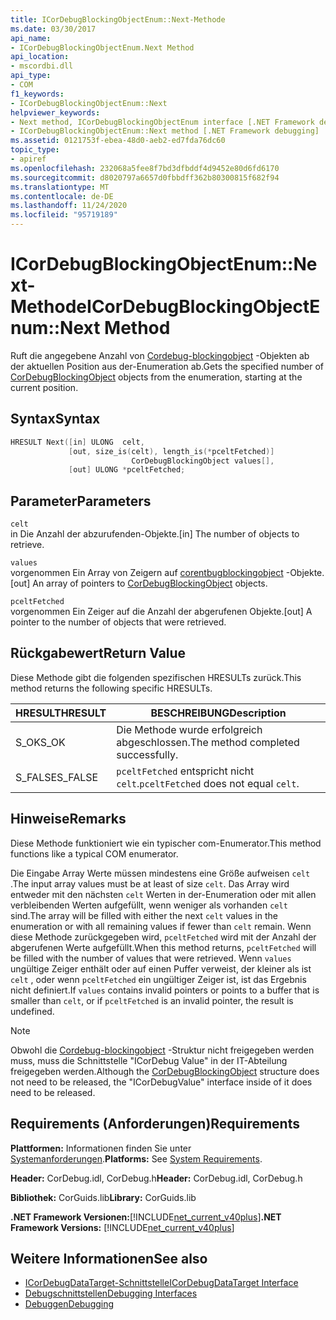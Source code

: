 ```yaml
---
title: ICorDebugBlockingObjectEnum::Next-Methode
ms.date: 03/30/2017
api_name:
- ICorDebugBlockingObjectEnum.Next Method
api_location:
- mscordbi.dll
api_type:
- COM
f1_keywords:
- ICorDebugBlockingObjectEnum::Next
helpviewer_keywords:
- Next method, ICorDebugBlockingObjectEnum interface [.NET Framework debugging]
- ICorDebugBlockingObjectEnum::Next method [.NET Framework debugging]
ms.assetid: 0121753f-ebea-48d0-aeb2-ed7fda76dc60
topic_type:
- apiref
ms.openlocfilehash: 232068a5fee8f7bd3dfbddf4d9452e80d6fd6170
ms.sourcegitcommit: d8020797a6657d0fbbdff362b80300815f682f94
ms.translationtype: MT
ms.contentlocale: de-DE
ms.lasthandoff: 11/24/2020
ms.locfileid: "95719189"
---
```

# <a name="icordebugblockingobjectenumnext-method"></a><span data-ttu-id="f3a9e-102">ICorDebugBlockingObjectEnum::Next-Methode</span><span class="sxs-lookup"><span data-stu-id="f3a9e-102">ICorDebugBlockingObjectEnum::Next Method</span></span>

<span data-ttu-id="f3a9e-103">Ruft die angegebene Anzahl von [Cordebug-blockingobject](cordebugblockingobject-structure.md) -Objekten ab der aktuellen Position aus der-Enumeration ab.</span><span class="sxs-lookup"><span data-stu-id="f3a9e-103">Gets the specified number of [CorDebugBlockingObject](cordebugblockingobject-structure.md) objects from the enumeration, starting at the current position.</span></span>  
  
## <a name="syntax"></a><span data-ttu-id="f3a9e-104">Syntax</span><span class="sxs-lookup"><span data-stu-id="f3a9e-104">Syntax</span></span>  
  
```cpp  
HRESULT Next([in] ULONG  celt,  
             [out, size_is(celt), length_is(*pceltFetched)]  
                           CorDebugBlockingObject values[],  
             [out] ULONG *pceltFetched;  
```  
  
## <a name="parameters"></a><span data-ttu-id="f3a9e-105">Parameter</span><span class="sxs-lookup"><span data-stu-id="f3a9e-105">Parameters</span></span>  

 `celt`  
 <span data-ttu-id="f3a9e-106">in Die Anzahl der abzurufenden-Objekte.</span><span class="sxs-lookup"><span data-stu-id="f3a9e-106">[in] The number of objects to retrieve.</span></span>  
  
 `values`  
 <span data-ttu-id="f3a9e-107">vorgenommen Ein Array von Zeigern auf [corentbugblockingobject](cordebugblockingobject-structure.md) -Objekte.</span><span class="sxs-lookup"><span data-stu-id="f3a9e-107">[out] An array of pointers to [CorDebugBlockingObject](cordebugblockingobject-structure.md) objects.</span></span>  
  
 `pceltFetched`  
 <span data-ttu-id="f3a9e-108">vorgenommen Ein Zeiger auf die Anzahl der abgerufenen Objekte.</span><span class="sxs-lookup"><span data-stu-id="f3a9e-108">[out] A pointer to the number of objects that were retrieved.</span></span>  
  
## <a name="return-value"></a><span data-ttu-id="f3a9e-109">Rückgabewert</span><span class="sxs-lookup"><span data-stu-id="f3a9e-109">Return Value</span></span>  

 <span data-ttu-id="f3a9e-110">Diese Methode gibt die folgenden spezifischen HRESULTs zurück.</span><span class="sxs-lookup"><span data-stu-id="f3a9e-110">This method returns the following specific HRESULTs.</span></span>  
  
|<span data-ttu-id="f3a9e-111">HRESULT</span><span class="sxs-lookup"><span data-stu-id="f3a9e-111">HRESULT</span></span>|<span data-ttu-id="f3a9e-112">BESCHREIBUNG</span><span class="sxs-lookup"><span data-stu-id="f3a9e-112">Description</span></span>|  
|-------------|-----------------|  
|<span data-ttu-id="f3a9e-113">S_OK</span><span class="sxs-lookup"><span data-stu-id="f3a9e-113">S_OK</span></span>|<span data-ttu-id="f3a9e-114">Die Methode wurde erfolgreich abgeschlossen.</span><span class="sxs-lookup"><span data-stu-id="f3a9e-114">The method completed successfully.</span></span>|  
|<span data-ttu-id="f3a9e-115">S_FALSE</span><span class="sxs-lookup"><span data-stu-id="f3a9e-115">S_FALSE</span></span>|<span data-ttu-id="f3a9e-116">`pceltFetched` entspricht nicht `celt`.</span><span class="sxs-lookup"><span data-stu-id="f3a9e-116">`pceltFetched` does not equal `celt`.</span></span>|  
  
## <a name="remarks"></a><span data-ttu-id="f3a9e-117">Hinweise</span><span class="sxs-lookup"><span data-stu-id="f3a9e-117">Remarks</span></span>  

 <span data-ttu-id="f3a9e-118">Diese Methode funktioniert wie ein typischer com-Enumerator.</span><span class="sxs-lookup"><span data-stu-id="f3a9e-118">This method functions like a typical COM enumerator.</span></span>  
  
 <span data-ttu-id="f3a9e-119">Die Eingabe Array Werte müssen mindestens eine Größe aufweisen `celt` .</span><span class="sxs-lookup"><span data-stu-id="f3a9e-119">The input array values must be at least of size `celt`.</span></span> <span data-ttu-id="f3a9e-120">Das Array wird entweder mit den nächsten `celt` Werten in der-Enumeration oder mit allen verbleibenden Werten aufgefüllt, wenn weniger als vorhanden `celt` sind.</span><span class="sxs-lookup"><span data-stu-id="f3a9e-120">The array will be filled with either the next `celt` values in the enumeration or with all remaining values if fewer than `celt` remain.</span></span> <span data-ttu-id="f3a9e-121">Wenn diese Methode zurückgegeben wird, `pceltFetched` wird mit der Anzahl der abgerufenen Werte aufgefüllt.</span><span class="sxs-lookup"><span data-stu-id="f3a9e-121">When this method returns, `pceltFetched` will be filled with the number of values that were retrieved.</span></span> <span data-ttu-id="f3a9e-122">Wenn `values` ungültige Zeiger enthält oder auf einen Puffer verweist, der kleiner als ist `celt` , oder wenn `pceltFetched` ein ungültiger Zeiger ist, ist das Ergebnis nicht definiert.</span><span class="sxs-lookup"><span data-stu-id="f3a9e-122">If `values` contains invalid pointers or points to a buffer that is smaller than `celt`, or if `pceltFetched` is an invalid pointer, the result is undefined.</span></span>  
  
> [!NOTE]
> <span data-ttu-id="f3a9e-123">Obwohl die [Cordebug-blockingobject](cordebugblockingobject-structure.md) -Struktur nicht freigegeben werden muss, muss die Schnittstelle "ICorDebug Value" in der IT-Abteilung freigegeben werden.</span><span class="sxs-lookup"><span data-stu-id="f3a9e-123">Although the [CorDebugBlockingObject](cordebugblockingobject-structure.md) structure does not need to be released, the "ICorDebugValue" interface inside of it does need to be released.</span></span>  
  
## <a name="requirements"></a><span data-ttu-id="f3a9e-124">Requirements (Anforderungen)</span><span class="sxs-lookup"><span data-stu-id="f3a9e-124">Requirements</span></span>  

 <span data-ttu-id="f3a9e-125">**Plattformen:** Informationen finden Sie unter [Systemanforderungen](../../get-started/system-requirements.md).</span><span class="sxs-lookup"><span data-stu-id="f3a9e-125">**Platforms:** See [System Requirements](../../get-started/system-requirements.md).</span></span>  
  
 <span data-ttu-id="f3a9e-126">**Header:** CorDebug.idl, CorDebug.h</span><span class="sxs-lookup"><span data-stu-id="f3a9e-126">**Header:** CorDebug.idl, CorDebug.h</span></span>  
  
 <span data-ttu-id="f3a9e-127">**Bibliothek:** CorGuids.lib</span><span class="sxs-lookup"><span data-stu-id="f3a9e-127">**Library:** CorGuids.lib</span></span>  
  
 <span data-ttu-id="f3a9e-128">**.NET Framework Versionen:**[!INCLUDE[net_current_v40plus](../../../../includes/net-current-v40plus-md.md)]</span><span class="sxs-lookup"><span data-stu-id="f3a9e-128">**.NET Framework Versions:** [!INCLUDE[net_current_v40plus](../../../../includes/net-current-v40plus-md.md)]</span></span>  
  
## <a name="see-also"></a><span data-ttu-id="f3a9e-129">Weitere Informationen</span><span class="sxs-lookup"><span data-stu-id="f3a9e-129">See also</span></span>

- [<span data-ttu-id="f3a9e-130">ICorDebugDataTarget-Schnittstelle</span><span class="sxs-lookup"><span data-stu-id="f3a9e-130">ICorDebugDataTarget Interface</span></span>](icordebugdatatarget-interface.md)
- [<span data-ttu-id="f3a9e-131">Debugschnittstellen</span><span class="sxs-lookup"><span data-stu-id="f3a9e-131">Debugging Interfaces</span></span>](debugging-interfaces.md)
- [<span data-ttu-id="f3a9e-132">Debuggen</span><span class="sxs-lookup"><span data-stu-id="f3a9e-132">Debugging</span></span>](index.md)
